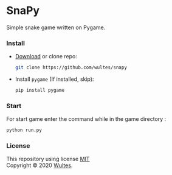 # SnaPy

Simple snake game written on Pygame.

### Install

- [Download](https://github.com/wultes/snapy/archive/master.zip) or clone repo:

  ```bash
  git clone https://github.com/wultes/snapy
  ```

- Install ```pygame``` (If installed, skip):

  ```bash
  pip install pygame
  ```

   

### Start 

For start game enter the command while in the game directory :

```bash
python run.py
```



### License

This repository using license [MIT](https://choosealicense.com/licenses/mit/)  
Copyright © 2020 [Wultes](https://github.com/wultes/).

